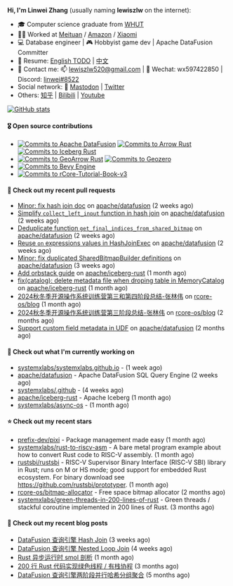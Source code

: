 **Hi, I'm Linwei Zhang** (usually naming **lewiszlw** on the internet):
- 🎓 Computer science graduate from [WHUT](https://en.wikipedia.org/wiki/Wuhan_University_of_Technology)
- 👨‍💻 Worked at [Meituan](https://about.meituan.com/home) / [Amazon](https://www.amazon.com/) / [Xiaomi](https://www.mi.com/)
- 💻 Database engineer | 🎮 Hobbyist game dev | Apache DataFusion Committer
- 📄 Resume: [English TODO](https://github.com/lewiszlw/lewiszlw/blob/main/Resume_EN.md) | [中文](https://github.com/lewiszlw/lewiszlw/blob/main/Resume_CN.md)
- 📱 Contact me: 📫 [lewiszlw520@gmail.com](mailto:lewiszlw520@gmail.com) | 💬 Wechat: wx597422850 | Discord: [linwei#8522](http://discordapp.com/users/891664307035713576)
- Social network: 🦣 [Mastodon](https://mastodon.world/@lewiszlw) | [Twitter](https://twitter.com/lewiszlw)
- Others: [知乎](https://www.zhihu.com/people/tian-qian-zhu-wu-ya) | [Bilibili](https://space.bilibili.com/43876861) | [Youtube](https://www.youtube.com/channel/UCnvri1tqAjxsp9nGQ63zUNw)

[![GitHub stats](https://github-readme-stats.vercel.app/api?username=lewiszlw&count_private=true&show_icons=true&theme=solarized-dark&include_all_commits=true)](https://github.com/anuraghazra/github-readme-stats)

#### 🎖️ Open source contributions
- [![Commits to Apache DataFusion](https://img.shields.io/github/commit-activity/t/apache/datafusion?authorFilter=lewiszlw&style=social&label=Apache%20DataFusion)](https://github.com/apache/datafusion/commits?author=lewiszlw) [![Commits to Arrow Rust](https://img.shields.io/github/commit-activity/t/apache/arrow-rs?authorFilter=lewiszlw&style=social&label=Arrow%20Rust)](https://github.com/apache/arrow-rs/commits?author=lewiszlw) [![Commits to Iceberg Rust](https://img.shields.io/github/commit-activity/t/apache/iceberg-rust?authorFilter=lewiszlw&style=social&label=Iceberg%20Rust)](https://github.com/apache/iceberg-rust/commits?author=lewiszlw)
- [![Commits to GeoArrow Rust](https://img.shields.io/github/commit-activity/t/geoarrow/geoarrow-rs?authorFilter=lewiszlw&style=social&label=GeoArrow%20Rust)](https://github.com/geoarrow/geoarrow-rs/commits?author=lewiszlw) [![Commits to Geozero](https://img.shields.io/github/commit-activity/t/georust/geozero?authorFilter=lewiszlw&style=social&label=Geozero)](https://github.com/georust/geozero/commits?author=lewiszlw)
- [![Commits to Bevy Engine](https://img.shields.io/github/commit-activity/t/bevyengine/bevy?authorFilter=lewiszlw&style=social&label=Bevy%20Engine)](https://github.com/bevyengine/bevy/commits?author=lewiszlw)
- [![Commits to rCore-Tutorial-Book-v3](https://img.shields.io/github/commit-activity/t/rcore-os/rCore-Tutorial-Book-v3?authorFilter=lewiszlw&style=social&label=rCore%20Tutorial%20Book)](https://github.com/rcore-os/rCore-Tutorial-Book-v3/commits?author=lewiszlw)

#### 🔨 Check out my recent pull requests

- [Minor: fix hash join doc](https://github.com/apache/datafusion/pull/14206) on [apache/datafusion](https://github.com/apache/datafusion) (2 weeks ago)
- [Simplify `collect_left_input` function in hash join](https://github.com/apache/datafusion/pull/14148) on [apache/datafusion](https://github.com/apache/datafusion) (2 weeks ago)
- [Deduplicate function `get_final_indices_from_shared_bitmap`](https://github.com/apache/datafusion/pull/14145) on [apache/datafusion](https://github.com/apache/datafusion) (2 weeks ago)
- [Reuse `on` expressions values in HashJoinExec](https://github.com/apache/datafusion/pull/14131) on [apache/datafusion](https://github.com/apache/datafusion) (2 weeks ago)
- [Minor: fix duplicated SharedBitmapBuilder definitions](https://github.com/apache/datafusion/pull/14122) on [apache/datafusion](https://github.com/apache/datafusion) (3 weeks ago)
- [Add orbstack guide](https://github.com/apache/iceberg-rust/pull/856) on [apache/iceberg-rust](https://github.com/apache/iceberg-rust) (1 month ago)
- [fix(catalog): delete metadata file when droping table in MemoryCatalog](https://github.com/apache/iceberg-rust/pull/854) on [apache/iceberg-rust](https://github.com/apache/iceberg-rust) (1 month ago)
- [ 2024秋冬季开源操作系统训练营第三和第四阶段总结-张林伟](https://github.com/rcore-os/blog/pull/702) on [rcore-os/blog](https://github.com/rcore-os/blog) (1 month ago)
- [2024秋冬季开源操作系统训练营第三阶段总结-张林伟](https://github.com/rcore-os/blog/pull/652) on [rcore-os/blog](https://github.com/rcore-os/blog) (2 months ago)
- [Support custom field metadata in UDF](https://github.com/apache/datafusion/pull/13458) on [apache/datafusion](https://github.com/apache/datafusion) (2 months ago)

#### 👷 Check out what I'm currently working on

- [systemxlabs/systemxlabs.github.io](https://github.com/systemxlabs/systemxlabs.github.io) -  (1 week ago)
- [apache/datafusion](https://github.com/apache/datafusion) - Apache DataFusion SQL Query Engine (2 weeks ago)
- [systemxlabs/.github](https://github.com/systemxlabs/.github) -  (4 weeks ago)
- [apache/iceberg-rust](https://github.com/apache/iceberg-rust) - Apache Iceberg (1 month ago)
- [systemxlabs/async-os](https://github.com/systemxlabs/async-os) -  (1 month ago)

#### ⭐ Check out my recent stars

- [prefix-dev/pixi](https://github.com/prefix-dev/pixi) - Package management made easy (1 month ago)
- [systemxlabs/rust-to-riscv-asm](https://github.com/systemxlabs/rust-to-riscv-asm) - A bare metal program example about how to convert Rust code to RISC-V assembly. (1 month ago)
- [rustsbi/rustsbi](https://github.com/rustsbi/rustsbi) - RISC-V Supervisor Binary Interface (RISC-V SBI) library in Rust; runs on M or HS mode; good support for embedded Rust ecosystem. For binary download see https://github.com/rustsbi/prototyper. (1 month ago)
- [rcore-os/bitmap-allocator](https://github.com/rcore-os/bitmap-allocator) - Free space bitmap allocator (2 months ago)
- [systemxlabs/green-threads-in-200-lines-of-rust](https://github.com/systemxlabs/green-threads-in-200-lines-of-rust) - Green threads / stackful coroutine implemented in 200 lines of Rust. (3 months ago)

#### 📜 Check out my recent blog posts

- [DataFusion 查询引擎 Hash Join](https://systemxlabs.github.io/blog/datafusion-hash-join/) (3 weeks ago)
- [DataFusion 查询引擎 Nested Loop Join](https://systemxlabs.github.io/blog/datafusion-nested-loop-join/) (4 weeks ago)
- [Rust 异步运行时 smol 剖析](https://systemxlabs.github.io/blog/smol-async-runtime/) (1 month ago)
- [200 行 Rust 代码实现绿色线程 / 有栈协程](https://systemxlabs.github.io/blog/green-threads-in-200-lines-of-rust/) (3 months ago)
- [DataFusion 查询引擎两阶段并行哈希分组聚合](https://systemxlabs.github.io/blog/datafusion-grouped-aggregations/) (5 months ago)
